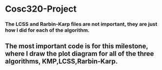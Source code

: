 # Cosc320-Project
### The LCSS and Rarbin-Karp files are not important, they are just how I did for each of the algorithm.

## The most important code is for this milestone, where I draw the plot diagram for all of the three algorithms, KMP,LCSS,Rarbin-Karp.
